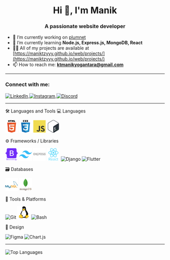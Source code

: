 <h1 align="center">Hi 👋, I'm Manik</h1>
<h3 align="center">A passionate website developer</h3>

- 🔭 I’m currently working on [plumnet](https://github.com/ManikTzyyy/plumnet.git)
- 🌱 I’m currently learning **Node.js, Express.js, MongoDB, React**
- 👨‍💻 All of my projects are available at [https://maniktzyyy.github.io/web/projects/](https://maniktzyyy.github.io/web/projects/)
- 📫 How to reach me: **ktmanikyogantara@gmail.com**

---

<h3 align="left">Connect with me:</h3>
<p align="left">
  <a href="https://linkedin.com/in/manik yogantara" target="blank">
    <img align="center" src="https://raw.githubusercontent.com/rahuldkjain/github-profile-readme-generator/master/src/images/icons/Social/linked-in-alt.svg" alt="LinkedIn" height="30" width="40" />
  </a>
  <a href="https://instagram.com/ktmnk._" target="blank">
    <img align="center" src="https://raw.githubusercontent.com/rahuldkjain/github-profile-readme-generator/master/src/images/icons/Social/instagram.svg" alt="Instagram" height="30" width="40" />
  </a>
  <a href="https://discord.gg/manmanixxx" target="blank">
    <img align="center" src="https://raw.githubusercontent.com/rahuldkjain/github-profile-readme-generator/master/src/images/icons/Social/discord.svg" alt="Discord" height="30" width="40" />
  </a>
</p>

---

🛠️ Languages and Tools
💻 Languages
<p> <img src="https://raw.githubusercontent.com/devicons/devicon/master/icons/html5/html5-original-wordmark.svg" alt="HTML5" width="40"/> <img src="https://raw.githubusercontent.com/devicons/devicon/master/icons/css3/css3-original-wordmark.svg" alt="CSS3" width="40"/> <img src="https://raw.githubusercontent.com/devicons/devicon/master/icons/javascript/javascript-original.svg" alt="JavaScript" width="40"/> <img src="https://raw.githubusercontent.com/devicons/devicon/master/icons/bash/bash-original.svg" alt="Bash" width="40"/> </p>
⚙️ Frameworks / Libraries
<p> <img src="https://raw.githubusercontent.com/devicons/devicon/master/icons/bootstrap/bootstrap-plain-wordmark.svg" alt="Bootstrap" width="40"/> <img src="https://raw.githubusercontent.com/devicons/devicon/master/icons/tailwindcss/tailwindcss-plain.svg" alt="Tailwind CSS" width="40"/> <img src="https://raw.githubusercontent.com/devicons/devicon/master/icons/express/express-original-wordmark.svg" alt="Express.js" width="40"/> <img src="https://raw.githubusercontent.com/devicons/devicon/master/icons/react/react-original-wordmark.svg" alt="React" width="40"/> <img src="https://cdn.worldvectorlogo.com/logos/django.svg" alt="Django" width="40"/> <img src="https://www.vectorlogo.zone/logos/flutterio/flutterio-icon.svg" alt="Flutter" width="40"/> </p>
🗃️ Databases
<p> <img src="https://raw.githubusercontent.com/devicons/devicon/master/icons/mysql/mysql-original-wordmark.svg" alt="MySQL" width="40"/> <img src="https://raw.githubusercontent.com/devicons/devicon/master/icons/mongodb/mongodb-original-wordmark.svg" alt="MongoDB" width="40"/> </p>
🧰 Tools & Platforms
<p> <img src="https://www.vectorlogo.zone/logos/git-scm/git-scm-icon.svg" alt="Git" width="40"/> <img src="https://raw.githubusercontent.com/devicons/devicon/master/icons/linux/linux-original.svg" alt="Linux" width="40"/> <img src="https://www.vectorlogo.zone/logos/gnu_bash/gnu_bash-icon.svg" alt="Bash" width="40"/> </p>
🎨 Design
<p> <img src="https://www.vectorlogo.zone/logos/figma/figma-icon.svg" alt="Figma" width="40"/> <img src="https://www.chartjs.org/media/logo-title.svg" alt="Chart.js" width="40"/> </p>

---

<p><img align="center" src="https://github-readme-stats.vercel.app/api/top-langs?username=maniktzyyy&show_icons=true&locale=en&layout=compact" alt="Top Languages" /></p>
